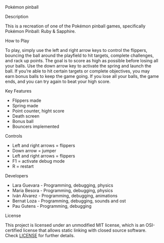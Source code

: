  Pokémon pinball

 Description

This is a recreation of one of the Pokémon pinball games, specifically Pokémon Pinball: Ruby & Sapphire. 

How to Play

To play, simply use the left and right arrow keys to control the flippers, bouncing the ball around the playfield to hit targets, complete challenges, and rack up points. The goal is to score as high as possible before losing all your balls. Use the down arrow key to activate the spring and launch the ball. If you’re able to hit certain targets or complete objectives, you may earn bonus balls to keep the game going. If you lose all your balls, the game ends, and you can try again to beat your high score.

 Key Features

 - Flippers made
 - Spring made
 - Point counter, hight score
 - Death screen
 - Bonus ball
 - Bouncers implemented

 Controls

 - Left and right arrows = flippers
 - Down arrow = jumper
 - Left and right arrows = flippers
 - F1 = activate debug mode
 - R = restart

 Developers

 - Lara Guevara - Programming, debugging, physics
 - Maria Besora - Programming, debugging, physics
 - Iván Álvarez - Programming, debugging, animations
 - Bernat Loza - Programming, debugging, sounds and ost
 - Pau Gutens - Programming, debugging

 License

This project is licensed under an unmodified MIT license, which is an OSI-certified license that allows static linking with closed source software. Check [LICENSE](LICENSE) for further details.


